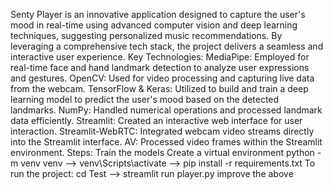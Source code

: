 Senty Player is an innovative application designed to capture the user's mood in real-time using advanced computer vision and deep learning techniques, suggesting personalized music recommendations. By leveraging a comprehensive tech stack, the project delivers a seamless and interactive user experience.
Key Technologies:
MediaPipe: Employed for real-time face and hand landmark detection to analyze user expressions and gestures.
OpenCV: Used for video processing and capturing live data from the webcam.
TensorFlow & Keras: Utilized to build and train a deep learning model to predict the user's mood based on the detected landmarks.
NumPy: Handled numerical operations and processed landmark data efficiently.
Streamlit: Created an interactive web interface for user interaction.
Streamlit-WebRTC: Integrated webcam video streams directly into the Streamlit interface.
AV: Processed video frames within the Streamlit environment.
Steps:
Train the models
Create a virtual environment python -m venv venv --> venv\Scripts\activate --> pip install -r requirements.txt
To run the project: cd Test --> streamlit run player.py
improve the above
